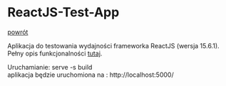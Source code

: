 ReactJS-Test-App
================

[powrót](https://github.com/krzysiekdz/mgr-main)

Aplikacja do testowania wydajności frameworka ReactJS (wersja 15.6.1). Pełny opis funkcjonalności [tutaj](https://github.com/krzysiekdz/mgr-test-app-prototype).

Uruchamianie:
serve -s build <br>
aplikacja będzie uruchomiona na : http://localhost:5000/